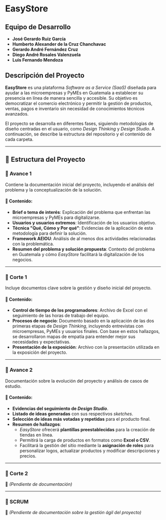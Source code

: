 # EasyStore

## Equipo de Desarrollo  
- **José Gerardo Ruiz García**  
- **Humberto Alexander de la Cruz Chanchavac**  
- **Gerardo André Fernández Cruz**  
- **Diego André Rosales Valenzuela**  
- **Luis Fernando Mendoza**  

## Descripción del Proyecto  
**EasyStore** es una plataforma *Software as a Service (SaaS)* diseñada para ayudar a las microempresas y PyMEs en Guatemala a establecer su presencia en línea de manera sencilla y accesible. Su objetivo es democratizar el comercio electrónico y permitir la gestión de productos, ventas, pagos e inventario sin necesidad de conocimientos técnicos avanzados.  

El proyecto se desarrolla en diferentes fases, siguiendo metodologías de diseño centradas en el usuario, como *Design Thinking* y *Design Studio*. A continuación, se describe la estructura del repositorio y el contenido de cada carpeta.  

---

## 📁 Estructura del Proyecto  

### 📂 Avance 1  
Contiene la documentación inicial del proyecto, incluyendo el análisis del problema y la conceptualización de la solución.  

#### 📌 Contenido:  
- **Brief o tema de interés**: Explicación del problema que enfrentan las microempresas y PyMEs para digitalizarse.  
- **Usuarios y usuarios extremos**: Identificación de los usuarios objetivo.  
- **Técnica "Qué, Cómo y Por qué"**: Evidencias de la aplicación de esta metodología para definir la solución.  
- **Framework AEIOU**: Análisis de al menos dos actividades relacionadas con la problemática.  
- **Resumen del problema y solución propuesta**: Contexto del problema en Guatemala y cómo *EasyStore* facilitará la digitalización de los negocios.  

---

### 📂 Corte 1  
Incluye documentos clave sobre la gestión y diseño inicial del proyecto.  

#### 📌 Contenido:  
- **Control de tiempo de los programadores**: Archivo de Excel con el seguimiento de las horas de trabajo del equipo.  
- **Procesos de negocio**: Documento basado en la aplicación de las dos primeras etapas de *Design Thinking*, incluyendo entrevistas con microempresas, PyMEs y usuarios finales. Con base en estos hallazgos, se desarrollaron mapas de empatía para entender mejor sus necesidades y expectativas.  
- **Presentación de la exposición**: Archivo con la presentación utilizada en la exposición del proyecto.  

---

### 📂 Avance 2  
Documentación sobre la evolución del proyecto y análisis de casos de estudio.  

#### 📌 Contenido:  
- **Evidencias del seguimiento de *Design Studio***.  
- **Listado de ideas generadas** con sus respectivos *sketches*.  
- **Selección de ideas más votadas y repetidas** para el producto final.  
- **Resumen de hallazgos**:  
  - *EasyStore* ofrecerá **plantillas preestablecidas** para la creación de tiendas en línea.  
  - Permitirá la carga de productos en formatos como **Excel o CSV**.  
  - Facilitará la gestión del sitio mediante la **asignación de roles** para personalizar logos, actualizar productos y modificar descripciones y precios.  

---

### 📂 Corte 2  
📌 *(Pendiente de documentación)*  

---

### 📂 SCRUM  
📌 *(Pendiente de documentación sobre la gestión ágil del proyecto)*  
